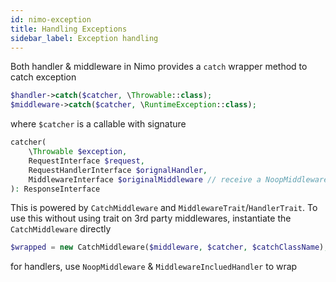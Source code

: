 ```yaml
---
id: nimo-exception
title: Handling Exceptions
sidebar_label: Exception handling
---
```


Both handler & middleware in Nimo provides a `catch` wrapper method to catch exception

```php
$handler->catch($catcher, \Throwable::class);
$middleware->catch($catcher, \RuntimeException::class);
```

where `$catcher` is a callable with signature

```php
catcher(
    \Throwable $exception, 
    RequestInterface $request, 
    RequestHandlerInterface $orignalHandler, 
    MiddlewareInterface $originalMiddleware // receive a NoopMiddleware in case of handler
): ResponseInterface
```

This is powered by `CatchMiddleware` and `MiddlewareTrait`/`HandlerTrait`. To use this without using trait on 3rd party middlewares, 
instantiate the `CatchMiddleware` directly

```php
$wrapped = new CatchMiddleware($middleware, $catcher, $catchClassName);
```

for handlers, use `NoopMiddleware` & `MiddlewareIncluedHandler` to wrap

